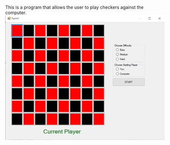 ﻿This is a program that allows the user to play checkers against the computer.
![CheckersProject](screenshots/checkers.png)